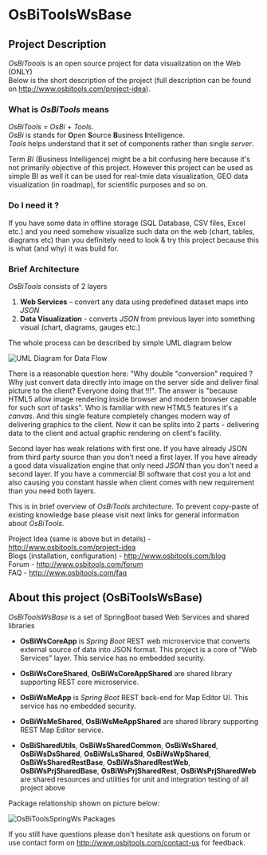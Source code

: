 # OsBiToolsWsBase

## Project Description
*OsBiToools* is an open source project for data visualization on the Web (ONLY)  
Below is the short description of the project (full description can be 
found on http://www.osbitools.com/project-idea).

### What is *OsBiTools* means
*OsBiTools* = *OsBi* + *Tools*.  
*OsBi* is stands for **O**pen **S**ource **B**usiness **I**ntelligence.  
*Tools* helps understand that it set of components rather than single *server*.

Term *BI* (Business Intelligence) might be a bit confusing here 
because it's not primarily objective of this project.
However this project can be used as simple BI as well it can be used 
for real-tmie data visualization, GEO data visualization (in roadmap), 
for scientific purposes and so on.

### Do I need it ?
If you have some data in offline storage (SQL Database, CSV files, Excel etc.) and 
you need somehow visualize such data on the web (chart, tables, diagrams etc) than you 
definitely need to look & try this project because this is what (and why) it was build for.

### Brief Architecture

*OsBiTools* consists of 2 layers

1. **Web Services** – convert any data using predefined dataset maps into *JSON*
2. **Data Visualization** - converts *JSON* from previous layer into something visual (chart, diagrams, gauges etc.)

The whole process can be described by simple UML diagram below

![UML Diagram for Data Flow](http://www.osbitools.com/sites/default/files/pictures/uml_data_flow.png)

There is a reasonable question here: "Why double "conversion" required ? Why just convert data directly into image on the server side and deliver final picture to the client? Everyone doing that !!!". The answer is "because HTML5 allow image rendering inside browser and modern browser capable for such sort of tasks". Who is familiar with new HTML5 features it's a *canvas*. And this single feature completely changes modern way of delivering graphics to the client. Now it can be splits into 2 parts - delivering data to the client and actual graphic rendering on client's facility.

Second layer has weak relations with first one. If you have already JSON from third party source than you don't need a first layer. If you have already a good data visualization engine that only need *JSON* than you don't need a second layer. If you have a commercial BI software that cost you a lot and also causing you constant hassle when client comes with new requirement than you need both layers.

This is in brief overview of *OsBiTools* architecture. To prevent copy-paste of existing knowledge base please visit next links for general information about *OsBiTools*.

Project Idea (same is above but in details) -  http://www.osbitools.com/project-idea  
Blogs (installation, configuration) - http://www.osbitools.com/blog  
Forum - http://www.osbitools.com/forum  
FAQ - http://www.osbitools.com/faq

[1]: http://www.osbitools.com/blog/building-custom-web-widget


## About this project (**OsBiToolsWsBase**)

*OsBiToolsWsBase* is a set of SpringBoot based Web Services and shared libraries

- **OsBiWsCoreApp** is *Spring Boot* REST web microservice that converts external 
source of data into JSON format. 
This project is a core of "Web Services" layer. This service has no embedded security.
- **OsBiWsCoreShared**, **OsBiWsCoreAppShared** are shared library supporting 
REST core microservice.

- **OsBiWsMeApp** is *Spring Boot* REST back-end for Map Editor UI. 
This service has no embedded security.
- **OsBiWsMeShared**, **OsBiWsMeAppShared** are shared library supporting REST 
Map Editor service.

- **OsBiSharedUtils**, **OsBiWsSharedCommon**, **OsBiWsShared**, **OsBiWsDsShared**, 
**OsBiWsLsShared**, **OsBiWsWpShared**, **OsBiWsSharedRestBase**, **OsBiWsSharedRestWeb**,
**OsBiWsPrjSharedBase**, **OsBiWsPrjSharedRest**, **OsBiWsPrjSharedWeb** are 
shared resources and utilities for unit and integration testing of all project above

Package relationship shown on picture below:

![OsBiToolsSpringWs Packages](doc/OsBiToolsWsBase-Packages.png)

If you still have questions please don't hesitate ask questions on forum or use contact form on http://www.osbitools.com/contact-us for feedback.
